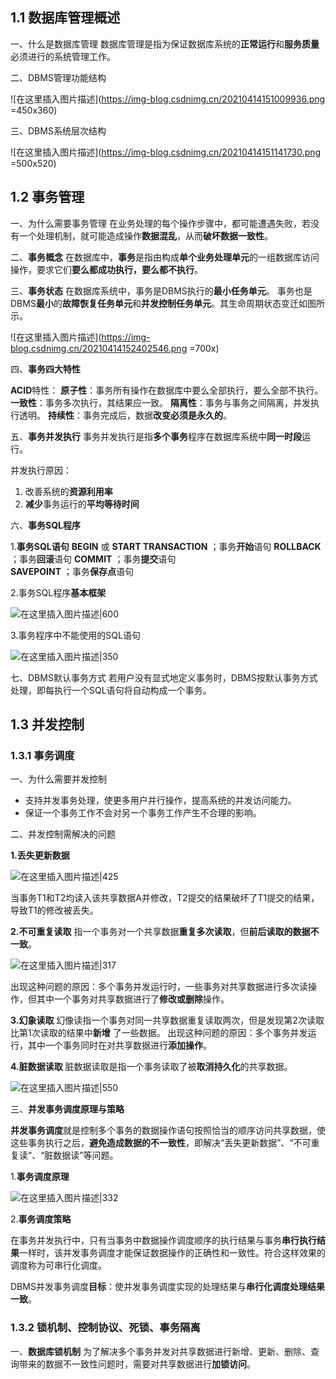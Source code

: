 ## 1.1 数据库管理概述

一、什么是数据库管理
数据库管理是指为保证数据库系统的**正常运行**和**服务质量**必须进行的系统管理工作。

二、DBMS管理功能结构

![在这里插入图片描述](https://img-blog.csdnimg.cn/20210414151009936.png =450x360)

三、DBMS系统层次结构

![在这里插入图片描述](https://img-blog.csdnimg.cn/20210414151141730.png =500x520)

## 1.2 事务管理

一、为什么需要事务管理
在业务处理的每个操作步骤中，都可能遭遇失败，若没有一个处理机制，就可能造成操作**数据混乱**，从而**破坏数据一致性**。

二、**事务概念**
在数据库中，**事务**是指由构成**单个业务处理单元**的一组数据库访问操作，要求它们**要么都成功执行，要么都不执行**。

三、**事务状态**
在数据库系统中，事务是DBMS执行的**最小任务单元**。
事务也是DBMS**最小**的**故障恢复任务单元**和**并发控制任务单元**。其生命周期状态变迁如图所示。

![在这里插入图片描述](https://img-blog.csdnimg.cn/20210414152402546.png =700x)

四、**事务四大特性**

**ACID**特性：
**原子性**：事务所有操作在数据库中要么全部执行，要么全部不执行。
**一致性**：事务多次执行，其结果应一致。
**隔离性**：事务与事务之间隔离，并发执行透明。
**持续性**：事务完成后，数据**改变必须是永久的**。

五、**事务并发执行**
事务并发执行是指**多个事务**程序在数据库系统中**同一时段**运行。

并发执行原因：

 1. 改善系统的**资源利用率**
 2. **减少**事务运行的**平均等待时间**

六、**事务SQL程序**

1.**事务SQL语句**
**BEGIN**  或 **START TRANSACTION**	；事务**开始**语句
**ROLLBACK**					                        ；事务**回滚**语句
**COMMIT**					                            ；事务**提交**语句		
**SAVEPOINT**			                        	；事务**保存点**语句

2.事务SQL程序**基本框架**

![在这里插入图片描述|600](https://img-blog.csdnimg.cn/20210414153143901.png)

3.事务程序中不能使用的SQL语句

![在这里插入图片描述|350](https://img-blog.csdnimg.cn/20210414153242950.png)

七、DBMS默认事务方式
若用户没有显式地定义事务时，DBMS按默认事务方式处理，即每执行一个SQL语句将自动构成一个事务。

## 1.3 并发控制

### 1.3.1 事务调度

一、为什么需要并发控制

 - 支持并发事务处理，使更多用户并行操作，提高系统的并发访问能力。
 - 保证一个事务工作不会对另一个事务工作产生不合理的影响。

二、并发控制需解决的问题

**1.丢失更新数据**

![在这里插入图片描述|425](https://img-blog.csdnimg.cn/20210414155943482.png)

当事务T1和T2均读入该共享数据A并修改，T2提交的结果破坏了T1提交的结果，导致T1的修改被丢失。

**2.不可重复读取**
指一个事务对一个共享数据**重复多次读取**，但**前后读取的数据不一致**。

![在这里插入图片描述|317](https://img-blog.csdnimg.cn/20210414160207717.png)

出现这种问题的原因：多个事务并发运行时，一些事务对共享数据进行多次读操作，但其中一个事务对共享数据进行了**修改或删除**操作。

**3.幻象读取**
幻像读指一个事务对同一共享数据重复读取两次，但是发现第2次读取比第1次读取的结果中**新增**
了一些数据。
出现这种问题的原因：多个事务并发运行，其中一个事务同时在对共享数据进行**添加操作**。

**4.脏数据读取**
脏数据读取是指一个事务读取了被**取消持久化**的共享数据。

![在这里插入图片描述|550](https://img-blog.csdnimg.cn/20210414162745713.png)

三、**并发事务调度原理与策略**

**并发事务调度**就是控制多个事务的数据操作语句按照恰当的顺序访问共享数据，使这些事务执行之后，**避免造成数据的不一致性**，即解决“丢失更新数据”、“不可重复读”、“脏数据读”等问题。

1.**事务调度原理**

![在这里插入图片描述|332](https://img-blog.csdnimg.cn/2021041420441346.png)

2.**事务调度策略**

在事务并发执行中，只有当事务中数据操作调度顺序的执行结果与事务**串行执行结果**一样时，该并发事务调度才能保证数据操作的正确性和一致性。符合这样效果的调度称为可串行化调度。

DBMS并发事务调度**目标**：使并发事务调度实现的处理结果与**串行化调度处理结果一致**。

### 1.3.2 锁机制、控制协议、死锁、事务隔离

一、**数据库锁机制**
为了解决多个事务并发对共享数据进行新增、更新、删除、查询带来的数据不一致性问题时，需要对共享数据进行**加锁访问**。

